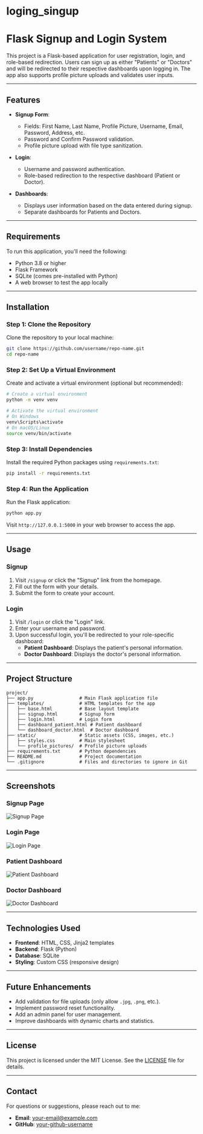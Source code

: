 # loging_singup

# Flask Signup and Login System

This project is a Flask-based application for user registration, login, and role-based redirection. Users can sign up as either "Patients" or "Doctors" and will be redirected to their respective dashboards upon logging in. The app also supports profile picture uploads and validates user inputs.

---

## **Features**

- **Signup Form**:
  - Fields: First Name, Last Name, Profile Picture, Username, Email, Password, Address, etc.
  - Password and Confirm Password validation.
  - Profile picture upload with file type sanitization.

- **Login**:
  - Username and password authentication.
  - Role-based redirection to the respective dashboard (Patient or Doctor).

- **Dashboards**:
  - Displays user information based on the data entered during signup.
  - Separate dashboards for Patients and Doctors.

---

## **Requirements**

To run this application, you'll need the following:

- Python 3.8 or higher
- Flask Framework
- SQLite (comes pre-installed with Python)
- A web browser to test the app locally

---

## **Installation**

### Step 1: Clone the Repository
Clone the repository to your local machine:
```bash
git clone https://github.com/username/repo-name.git
cd repo-name
```

### Step 2: Set Up a Virtual Environment
Create and activate a virtual environment (optional but recommended):
```bash
# Create a virtual environment
python -m venv venv

# Activate the virtual environment
# On Windows
venv\Scripts\activate
# On macOS/Linux
source venv/bin/activate
```

### Step 3: Install Dependencies
Install the required Python packages using `requirements.txt`:
```bash
pip install -r requirements.txt
```

### Step 4: Run the Application
Run the Flask application:
```bash
python app.py
```
Visit `http://127.0.0.1:5000` in your web browser to access the app.

---

## **Usage**

### Signup
1. Visit `/signup` or click the "Signup" link from the homepage.
2. Fill out the form with your details.
3. Submit the form to create your account.

### Login
1. Visit `/login` or click the "Login" link.
2. Enter your username and password.
3. Upon successful login, you'll be redirected to your role-specific dashboard:
   - **Patient Dashboard**: Displays the patient's personal information.
   - **Doctor Dashboard**: Displays the doctor's personal information.

---

## **Project Structure**

```
project/
├── app.py                 # Main Flask application file
├── templates/             # HTML templates for the app
│   ├── base.html          # Base layout template
│   ├── signup.html        # Signup form
│   ├── login.html         # Login form
│   ├── dashboard_patient.html # Patient dashboard
│   └── dashboard_doctor.html  # Doctor dashboard
├── static/                # Static assets (CSS, images, etc.)
│   ├── styles.css         # Main stylesheet
│   └── profile_pictures/  # Profile picture uploads
├── requirements.txt       # Python dependencies
├── README.md              # Project documentation
└── .gitignore             # Files and directories to ignore in Git
```

---

## **Screenshots**

### Signup Page
![Signup Page](https://via.placeholder.com/800x400?text=Signup+Page)

### Login Page
![Login Page](https://via.placeholder.com/800x400?text=Login+Page)

### Patient Dashboard
![Patient Dashboard](https://via.placeholder.com/800x400?text=Patient+Dashboard)

### Doctor Dashboard
![Doctor Dashboard](https://via.placeholder.com/800x400?text=Doctor+Dashboard)

---

## **Technologies Used**

- **Frontend**: HTML, CSS, Jinja2 templates
- **Backend**: Flask (Python)
- **Database**: SQLite
- **Styling**: Custom CSS (responsive design)

---

## **Future Enhancements**

- Add validation for file uploads (only allow `.jpg`, `.png`, etc.).
- Implement password reset functionality.
- Add an admin panel for user management.
- Improve dashboards with dynamic charts and statistics.

---

## **License**

This project is licensed under the MIT License. See the [LICENSE](LICENSE) file for details.

---

## **Contact**

For questions or suggestions, please reach out to me:

- **Email**: your-email@example.com
- **GitHub**: [your-github-username](https://github.com/your-github-username)
